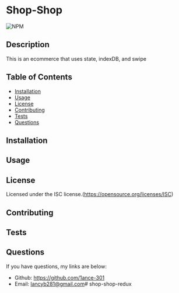 # Shop-Shop

  ![NPM](https://img.shields.io/npm/l/glob?style=flat-square)

  ## Description
  This is an ecommerce that uses state, indexDB, and swipe 

  ## Table of Contents
  * [Installation](#installation)
  * [Usage](#usage)
  * [License](#license)
  * [Contributing](#contributing)
  * [Tests](#tests)
  * [Questions](#questions)

  ## Installation
  

  ## Usage
  

  ## License
  Licensed under the ISC license.(https://opensource.org/licenses/ISC)

  ## Contributing
  

  ## Tests
  

  ## Questions
  If you have questions, my links are below:
  - Github: https://github.com/1ance-301
  - Email: lancyb281@gmail.com# shop-shop-redux
